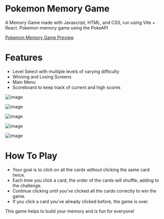 # Pokemon Memory Game

A Memory Game made with Javascript, HTML, and CSS, run using Vite + React. Pokemon memory game using the PokeAPI

[Pokemon Memory Game Preview](https://main--palmercurrie-memory-game.netlify.app/)

# Features
- Level Select with multiple levels of varying difficulty
- Winning and Losing Screens
- Main Menu
- Scoreboard to keep track of current and high scores


![image](https://github.com/PalmerCurrie/memory-game/assets/129619038/b5cdad85-aeec-45ca-902e-8ed8e7288e22)

![image](https://github.com/PalmerCurrie/memory-game/assets/129619038/868dc2bf-5658-4089-97cd-60deff1f5636)


![image](https://github.com/PalmerCurrie/memory-game/assets/129619038/17e52d66-1228-4825-96b7-6d4a911b41ae)

![image](https://github.com/PalmerCurrie/memory-game/assets/129619038/59c3962d-0d0b-4d7c-8a0e-ad00478550f2)


![image](https://github.com/PalmerCurrie/memory-game/assets/129619038/d9aac7b0-4786-45be-97fc-185f398751cb)

# How To Play
- Your goal is to click on all the cards without clicking the same card twice. 
- Each time you click a card, the order of the cards will shuffle, adding to the challenge.
- Continue clicking until you’ve clicked all the cards correctly to win the game.
- If you click a card you’ve already clicked before, the game is over.  


This game helps to build your memory and is fun for everyone!
